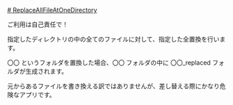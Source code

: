 [# ReplaceAllFileAtOneDirectory](https://uni928.github.io/ReplaceAllFileAtOneDirectory/)

ご利用は自己責任で！

指定したディレクトリの中の全てのファイルに対して、指定した全置換を行います。

〇〇 というフォルダを置換した場合、〇〇 フォルダの中に 〇〇_replaced フォルダが生成されます。

元からあるファイルを書き換える訳ではありませんが、差し替える際にかなり危険なアプリです。
